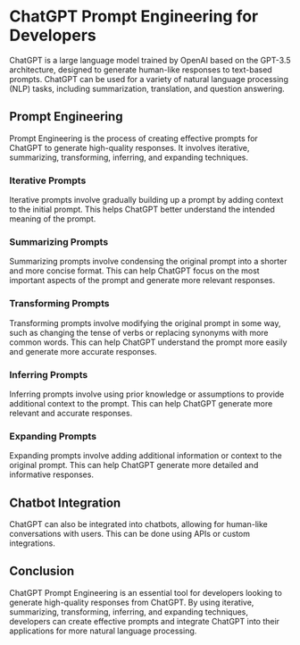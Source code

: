 # ChatGPT Prompt Engineering for Developers

ChatGPT is a large language model trained by OpenAI based on the GPT-3.5 architecture, designed to generate human-like responses to text-based prompts. ChatGPT can be used for a variety of natural language processing (NLP) tasks, including summarization, translation, and question answering.

## Prompt Engineering

Prompt Engineering is the process of creating effective prompts for ChatGPT to generate high-quality responses. It involves iterative, summarizing, transforming, inferring, and expanding techniques.

### Iterative Prompts

Iterative prompts involve gradually building up a prompt by adding context to the initial prompt. This helps ChatGPT better understand the intended meaning of the prompt.

### Summarizing Prompts

Summarizing prompts involve condensing the original prompt into a shorter and more concise format. This can help ChatGPT focus on the most important aspects of the prompt and generate more relevant responses.

### Transforming Prompts

Transforming prompts involve modifying the original prompt in some way, such as changing the tense of verbs or replacing synonyms with more common words. This can help ChatGPT understand the prompt more easily and generate more accurate responses.

### Inferring Prompts

Inferring prompts involve using prior knowledge or assumptions to provide additional context to the prompt. This can help ChatGPT generate more relevant and accurate responses.

### Expanding Prompts

Expanding prompts involve adding additional information or context to the original prompt. This can help ChatGPT generate more detailed and informative responses.

## Chatbot Integration

ChatGPT can also be integrated into chatbots, allowing for human-like conversations with users. This can be done using APIs or custom integrations.

## Conclusion

ChatGPT Prompt Engineering is an essential tool for developers looking to generate high-quality responses from ChatGPT. By using iterative, summarizing, transforming, inferring, and expanding techniques, developers can create effective prompts and integrate ChatGPT into their applications for more natural language processing.
